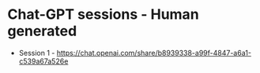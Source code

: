 # Chat-GPT sessions - Human generated

- Session 1 - https://chat.openai.com/share/b8939338-a99f-4847-a6a1-c539a67a526e
